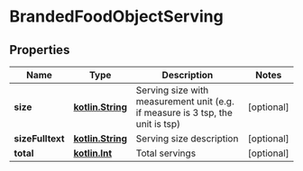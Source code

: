 # BrandedFoodObjectServing

## Properties
Name | Type | Description | Notes
------------ | ------------- | ------------- | -------------
**size** | [**kotlin.String**](.md) | Serving size with measurement unit (e.g. if measure is 3 tsp, the unit is tsp) |  [optional]
**sizeFulltext** | [**kotlin.String**](.md) | Serving size description |  [optional]
**total** | [**kotlin.Int**](.md) | Total servings |  [optional]
